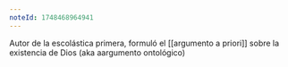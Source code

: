 ```yaml
---
noteId: 1748468964941
---
```


Autor de la escolástica primera, formuló el [[argumento a priori]] sobre la existencia de Dios (aka aargumento ontológico)